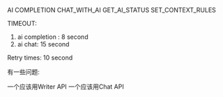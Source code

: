 
AI COMPLETION
CHAT_WITH_AI
GET_AI_STATUS
SET_CONTEXT_RULES


TIMEOUT:
1. ai completion : 8 second
2. ai chat: 15 second

Retry times: 10 second


有一些问题:

一个应该用Writer API
一个应该用Chat API

